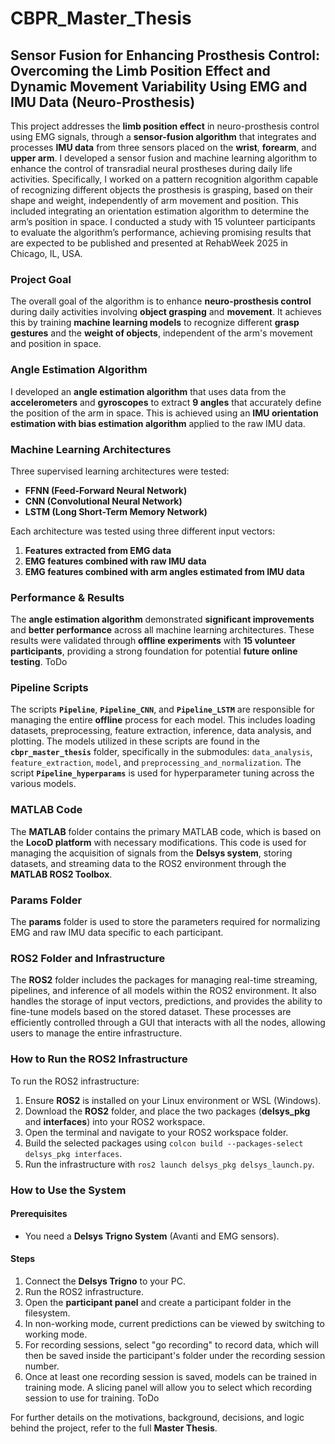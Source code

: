 # CBPR_Master_Thesis

## **Sensor Fusion for Enhancing Prosthesis Control: Overcoming the Limb Position Effect and Dynamic Movement Variability Using EMG and IMU Data (Neuro-Prosthesis)**

This project addresses the **limb position effect** in neuro-prosthesis control using EMG signals, through a **sensor-fusion algorithm** that integrates and processes **IMU data** from three sensors placed on the **wrist**, **forearm**, and **upper arm**.
I developed a sensor fusion and machine learning algorithm to enhance the control of transradial neural prostheses during daily life activities. Specifically, I worked on a pattern recognition algorithm capable of recognizing different objects the prosthesis is grasping, based on their shape and weight, independently of arm movement and position. This included integrating an orientation estimation algorithm to determine the arm’s position in space. I conducted a study with 15 volunteer participants to evaluate the algorithm’s performance, achieving promising results that are expected to be published and presented at RehabWeek 2025 in Chicago, IL, USA.

### **Project Goal**

The overall goal of the algorithm is to enhance **neuro-prosthesis control** during daily activities involving **object grasping** and **movement**. It achieves this by training **machine learning models** to recognize different **grasp gestures** and the **weight of objects**, independent of the arm's movement and position in space.

### **Angle Estimation Algorithm**

I developed an **angle estimation algorithm** that uses data from the **accelerometers** and **gyroscopes** to extract **9 angles** that accurately define the position of the arm in space. This is achieved using an **IMU orientation estimation with bias estimation algorithm** applied to the raw IMU data.

### **Machine Learning Architectures**

Three supervised learning architectures were tested:

- **FFNN (Feed-Forward Neural Network)**
- **CNN (Convolutional Neural Network)**
- **LSTM (Long Short-Term Memory Network)**

Each architecture was tested using three different input vectors:

1. **Features extracted from EMG data**
2. **EMG features combined with raw IMU data**
3. **EMG features combined with arm angles estimated from IMU data**

### **Performance & Results**

The **angle estimation algorithm** demonstrated **significant improvements** and **better performance** across all machine learning architectures. These results were validated through **offline experiments** with **15 volunteer participants**, providing a strong foundation for potential **future online testing**. ToDo

### Pipeline Scripts

The scripts **`Pipeline`**, **`Pipeline_CNN`**, and **`Pipeline_LSTM`** are responsible for managing the entire **offline** process for each model. This includes loading datasets, preprocessing, feature extraction, inference, data analysis, and plotting. The models utilized in these scripts are found in the **`cbpr_master_thesis`** folder, specifically in the submodules: `data_analysis`, `feature_extraction`, `model`, and `preprocessing_and_normalization`. The script **`Pipeline_hyperparams`** is used for hyperparameter tuning across the various models.

### MATLAB Code

The **MATLAB** folder contains the primary MATLAB code, which is based on the **LocoD platform** with necessary modifications. This code is used for managing the acquisition of signals from the **Delsys system**, storing datasets, and streaming data to the ROS2 environment through the **MATLAB ROS2 Toolbox**.

### Params Folder

The **params** folder is used to store the parameters required for normalizing EMG and raw IMU data specific to each participant.

### ROS2 Folder and Infrastructure

The **ROS2** folder includes the packages for managing real-time streaming, pipelines, and inference of all models within the ROS2 environment. It also handles the storage of input vectors, predictions, and provides the ability to fine-tune models based on the stored dataset. These processes are efficiently controlled through a GUI that interacts with all the nodes, allowing users to manage the entire infrastructure.

### How to Run the ROS2 Infrastructure

To run the ROS2 infrastructure:

1. Ensure **ROS2** is installed on your Linux environment or WSL (Windows).
2. Download the **ROS2** folder, and place the two packages (**delsys_pkg** and **interfaces**) into your ROS2 workspace.
3. Open the terminal and navigate to your ROS2 workspace folder.
4. Build the selected packages using `colcon build --packages-select delsys_pkg interfaces`.
5. Run the infrastructure with `ros2 launch delsys_pkg delsys_launch.py`.

### How to Use the System

#### Prerequisites

- You need a **Delsys Trigno System** (Avanti and EMG sensors).
  
#### Steps

1. Connect the **Delsys Trigno** to your PC.
2. Run the ROS2 infrastructure.
3. Open the **participant panel** and create a participant folder in the filesystem.
4. In non-working mode, current predictions can be viewed by switching to working mode.
5. For recording sessions, select "go recording" to record data, which will then be saved inside the participant's folder under the recording session number.
6. Once at least one recording session is saved, models can be trained in training mode. A slicing panel will allow you to select which recording session to use for training.
ToDo

For further details on the motivations, background, decisions, and logic behind the project, refer to the full **Master Thesis**.
